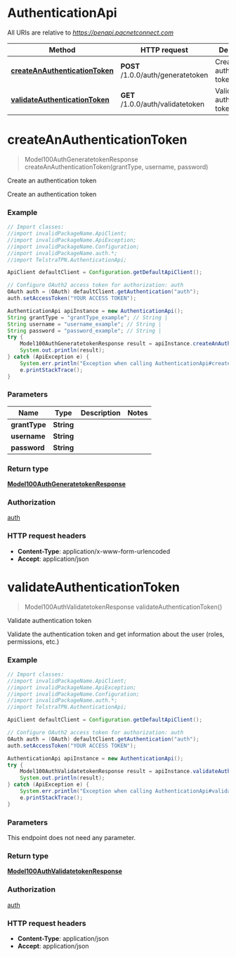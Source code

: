 # AuthenticationApi

All URIs are relative to *https://penapi.pacnetconnect.com*

Method | HTTP request | Description
------------- | ------------- | -------------
[**createAnAuthenticationToken**](AuthenticationApi.md#createAnAuthenticationToken) | **POST** /1.0.0/auth/generatetoken | Create an authentication token
[**validateAuthenticationToken**](AuthenticationApi.md#validateAuthenticationToken) | **GET** /1.0.0/auth/validatetoken | Validate authentication token


<a name="createAnAuthenticationToken"></a>
# **createAnAuthenticationToken**
> Model100AuthGeneratetokenResponse createAnAuthenticationToken(grantType, username, password)

Create an authentication token

Create an authentication token

### Example
```java
// Import classes:
//import invalidPackageName.ApiClient;
//import invalidPackageName.ApiException;
//import invalidPackageName.Configuration;
//import invalidPackageName.auth.*;
//import TelstraTPN.AuthenticationApi;

ApiClient defaultClient = Configuration.getDefaultApiClient();

// Configure OAuth2 access token for authorization: auth
OAuth auth = (OAuth) defaultClient.getAuthentication("auth");
auth.setAccessToken("YOUR ACCESS TOKEN");

AuthenticationApi apiInstance = new AuthenticationApi();
String grantType = "grantType_example"; // String | 
String username = "username_example"; // String | 
String password = "password_example"; // String | 
try {
    Model100AuthGeneratetokenResponse result = apiInstance.createAnAuthenticationToken(grantType, username, password);
    System.out.println(result);
} catch (ApiException e) {
    System.err.println("Exception when calling AuthenticationApi#createAnAuthenticationToken");
    e.printStackTrace();
}
```

### Parameters

Name | Type | Description  | Notes
------------- | ------------- | ------------- | -------------
 **grantType** | **String**|  |
 **username** | **String**|  |
 **password** | **String**|  |

### Return type

[**Model100AuthGeneratetokenResponse**](Model100AuthGeneratetokenResponse.md)

### Authorization

[auth](../README.md#auth)

### HTTP request headers

 - **Content-Type**: application/x-www-form-urlencoded
 - **Accept**: application/json

<a name="validateAuthenticationToken"></a>
# **validateAuthenticationToken**
> Model100AuthValidatetokenResponse validateAuthenticationToken()

Validate authentication token

Validate the authentication token and get information about the user (roles, permissions, etc.)

### Example
```java
// Import classes:
//import invalidPackageName.ApiClient;
//import invalidPackageName.ApiException;
//import invalidPackageName.Configuration;
//import invalidPackageName.auth.*;
//import TelstraTPN.AuthenticationApi;

ApiClient defaultClient = Configuration.getDefaultApiClient();

// Configure OAuth2 access token for authorization: auth
OAuth auth = (OAuth) defaultClient.getAuthentication("auth");
auth.setAccessToken("YOUR ACCESS TOKEN");

AuthenticationApi apiInstance = new AuthenticationApi();
try {
    Model100AuthValidatetokenResponse result = apiInstance.validateAuthenticationToken();
    System.out.println(result);
} catch (ApiException e) {
    System.err.println("Exception when calling AuthenticationApi#validateAuthenticationToken");
    e.printStackTrace();
}
```

### Parameters
This endpoint does not need any parameter.

### Return type

[**Model100AuthValidatetokenResponse**](Model100AuthValidatetokenResponse.md)

### Authorization

[auth](../README.md#auth)

### HTTP request headers

 - **Content-Type**: application/json
 - **Accept**: application/json

